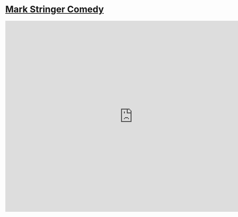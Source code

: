 # [Mark Stringer Comedy](index.md)

<iframe src="https://calendar.google.com/calendar/embed?title=Mark%20Stringer&#39;s%20Comedy%20Calendar&amp;showNav=0&amp;showPrint=0&amp;showTabs=0&amp;showCalendars=0&amp;mode=AGENDA&amp;height=600&amp;wkst=1&amp;bgcolor=%23ffffff&amp;src=dl7ic3u2fp41jpcfis30lobm5g%40group.calendar.google.com&amp;color=%23252525&amp;ctz=Europe%2FLondon" style="border-width:0" width="800" height="600" frameborder="0" scrolling="no"></iframe>
